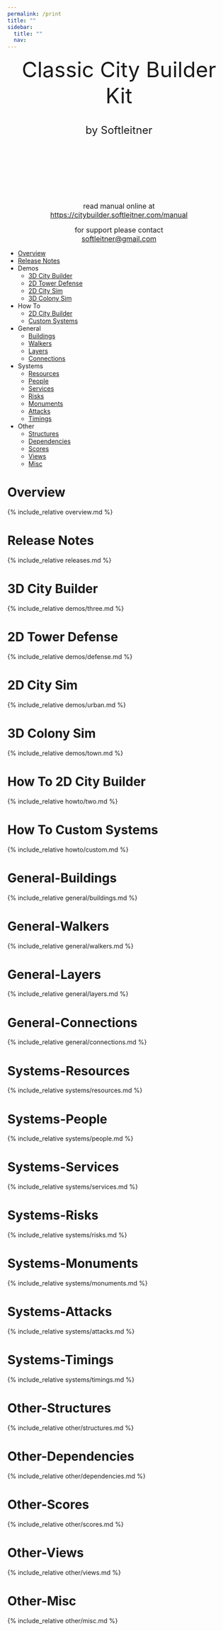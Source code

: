```yaml
---
permalink: /print
title: ""
sidebar:
  title: ""
  nav: 
---
```


<center>
  
 <font size="10">Classic City Builder Kit</font>  
<br>  
 <font size="5">by Softleitner</font>  
  
<br><br><br>  
<br><br><br>  
  
<font size="3">read manual online at</font>  <br>
<font size="3">https://citybuilder.softleitner.com/manual</font>  <br>
  
<font size="3">for support please contact</font>  <br>
<font size="3">softleitner@gmail.com</font>  <br>
  
</center>

<div style="page-break-after: always;"></div>  


- [Overview](#overview)  
- [Release Notes](#release-notes)  
- Demos
  - [3D City Builder](#3d-city-builder)
  - [2D Tower Defense](#2d-tower-defense)
  - [2D City Sim](#2d-city-sim)
  - [3D Colony Sim](#3d-colony-sim)
- How To
  - [2D City Builder](#how-to-2d-city-builder)
  - [Custom Systems](#how-to-custom-systems)
- General
  - [Buildings](#general-buildings)
  - [Walkers](#general-walkers)
  - [Layers](#general-layers)
  - [Connections](#general-connections)
- Systems
  - [Resources](#systems-resources)
  - [People](#systems-people)
  - [Services](#systems-services)
  - [Risks](#systems-risks)
  - [Monuments](#systems-monuments)
  - [Attacks](#systems-attacks)
  - [Timings](#systems-timings)
- Other
  - [Structures](#other-structures)
  - [Dependencies](#other-dependencies)
  - [Scores](#other-scores)
  - [Views](#other-views)
  - [Misc](#other-misc)

<div style="page-break-after: always;"></div>

# Overview  
{% include_relative overview.md %}  

<div style="page-break-after: always;"></div>  

# Release Notes  
{% include_relative releases.md %}  

<div style="page-break-after: always;"></div>  


# 3D City Builder  
{% include_relative demos/three.md %}  

# 2D Tower Defense  
{% include_relative demos/defense.md %}  

# 2D City Sim  
{% include_relative demos/urban.md %}  

# 3D Colony Sim  
{% include_relative demos/town.md %}  

<div style="page-break-after: always;"></div>  


# How To 2D City Builder  
{% include_relative howto/two.md %}  

<div style="page-break-after: always;"></div>  

# How To Custom Systems  
{% include_relative howto/custom.md %}  

<div style="page-break-after: always;"></div>  


# General-Buildings  
{% include_relative general/buildings.md %}  

# General-Walkers  
{% include_relative general/walkers.md %}  

# General-Layers  
{% include_relative general/layers.md %}  

# General-Connections  
{% include_relative general/connections.md %}  

<div style="page-break-after: always;"></div>  


# Systems-Resources  
{% include_relative systems/resources.md %}  

# Systems-People  
{% include_relative systems/people.md %}  

# Systems-Services  
{% include_relative systems/services.md %}  

# Systems-Risks  
{% include_relative systems/risks.md %}  

# Systems-Monuments  
{% include_relative systems/monuments.md %}  

# Systems-Attacks  
{% include_relative systems/attacks.md %}  

# Systems-Timings  
{% include_relative systems/timings.md %}  

<div style="page-break-after: always;"></div>  


# Other-Structures  
{% include_relative other/structures.md %}  

# Other-Dependencies  
{% include_relative other/dependencies.md %}  

# Other-Scores  
{% include_relative other/scores.md %}  

# Other-Views  
{% include_relative other/views.md %}  

# Other-Misc  
{% include_relative other/misc.md %}